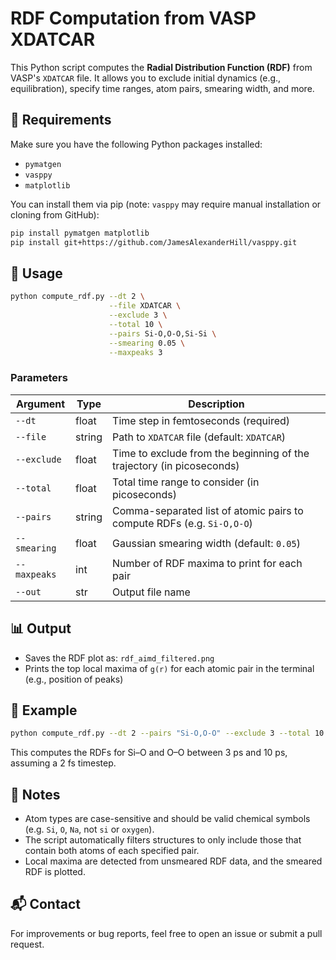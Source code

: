 # RDF Computation from VASP XDATCAR

This Python script computes the **Radial Distribution Function (RDF)** from VASP's `XDATCAR` file. It allows you to exclude initial dynamics (e.g., equilibration), specify time ranges, atom pairs, smearing width, and more.

## 🔧 Requirements

Make sure you have the following Python packages installed:

- `pymatgen`
- `vasppy`
- `matplotlib`

You can install them via pip (note: `vasppy` may require manual installation or cloning from GitHub):

```bash
pip install pymatgen matplotlib
pip install git+https://github.com/JamesAlexanderHill/vasppy.git
```

## 🚀 Usage

```bash
python compute_rdf.py --dt 2 \
                      --file XDATCAR \
                      --exclude 3 \
                      --total 10 \
                      --pairs Si-O,O-O,Si-Si \
                      --smearing 0.05 \
                      --maxpeaks 3
```

### Parameters

| Argument       | Type    | Description                                                                 |
|----------------|---------|-----------------------------------------------------------------------------|
| `--dt`         | float   | Time step in femtoseconds (required)                                        |
| `--file`       | string  | Path to `XDATCAR` file (default: `XDATCAR`)                                 |
| `--exclude`    | float   | Time to exclude from the beginning of the trajectory (in picoseconds)       |
| `--total`      | float   | Total time range to consider (in picoseconds)                               |
| `--pairs`      | string  | Comma-separated list of atomic pairs to compute RDFs (e.g. `Si-O,O-O`)      |
| `--smearing`   | float   | Gaussian smearing width (default: `0.05`)                                   |
| `--maxpeaks`   | int     | Number of RDF maxima to print for each pair                                 |
| `--out`        | str     | Output file name                                                            |
## 📊 Output

- Saves the RDF plot as: `rdf_aimd_filtered.png`
- Prints the top local maxima of `g(r)` for each atomic pair in the terminal (e.g., position of peaks)

## 📎 Example

```bash
python compute_rdf.py --dt 2 --pairs "Si-O,O-O" --exclude 3 --total 10
```

This computes the RDFs for Si–O and O–O between 3 ps and 10 ps, assuming a 2 fs timestep.

## 🧪 Notes

- Atom types are case-sensitive and should be valid chemical symbols (e.g. `Si`, `O`, `Na`, not `si` or `oxygen`).
- The script automatically filters structures to only include those that contain both atoms of each specified pair.
- Local maxima are detected from unsmeared RDF data, and the smeared RDF is plotted.

## 📬 Contact

For improvements or bug reports, feel free to open an issue or submit a pull request.
